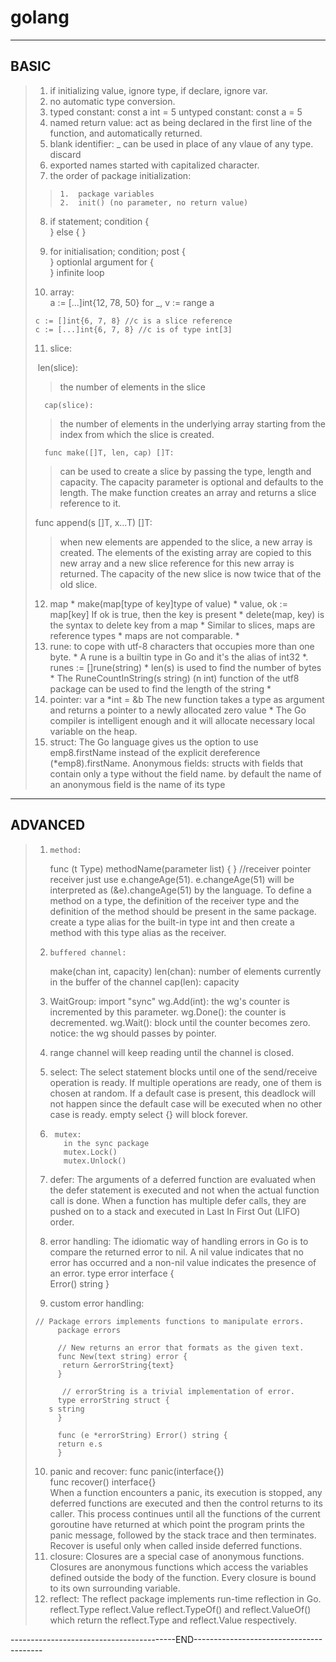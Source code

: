 # golang
------------------------
**BASIC**
-----------------
> 1. if initializing value, ignore type, if declare, ignore var.
> 2. no automatic type conversion.
> 3. typed constant: const a int = 5
> untyped constant: const a = 5
> 4. named return value:
> 		act as being declared  in the first line of the function,
> 		and automatically returned.
> 5.	blank identifier:
> 		_ can be used in place of any vlaue of any type. discard
> 6.	exported names started with capitalized character.
> 7. the order of package initialization:
> >		1.  package variables 
> >		2.  init() (no parameter, no return value)
>
> 8.   if statement; condition {  
>       } else {
>       } 
>
> 9. 	for initialisation; condition; post {  
> 	}       optionlal argument
> 	for {  
> }	infinite loop
> 	
> 10. array:	
> 		a := [...]int{12, 78, 50}
> 		for _, v := range a
>
> 	```golang
> 	c := []int{6, 7, 8} //c is a slice reference
> 	c := [...]int{6, 7, 8} //c is of type int[3]
> 	```
> 	
> 11. slice:
> 	
> 	​	len(slice): 
> >	the number of elements in the slice
>
> 		cap(slice): 
> >	the number of elements in the underlying array 
> >	starting from the index from which the slice is created.
>
> 		func make([]T, len, cap) []T:
> >	can be used to create a slice by passing the type, length and capacity.
> >	The capacity parameter is optional and defaults to the length. The make function creates an 
> >	array and returns a slice reference to it.
>
> 	func append(s []T, x...T) []T:
> >	when new elements are appended to the slice, a new array is created. The elements of the existing 
> >	array are copied to this new array and a new slice reference for this new array is returned. The capacity 
> >	of the new slice is now twice that of the old slice. 				
>
> 12. map										     *
> 	make(map[type of key]type of value) 										     *
> 	value, ok := map[key] If ok is true, then the key is present							     *
> 	delete(map, key) is the syntax to delete key from a map								     *
> 	Similar to slices, maps are reference types									     *
> 	maps are not comparable.								     			     *
> 13. rune:	to cope with utf-8 characters that occupies more than one byte.							     *
> 		A rune is a builtin type in Go and it's the alias of int32							     *.
> 		runes := []rune(string)												     *
> 		len(s) is used to find the number of bytes									     *
> 		The RuneCountInString(s string) (n int) function of the utf8 package can be used to find the length of the string    *
> 14. pointer:
> 		var a *int = &b
> 		The new function takes a type as argument and returns a pointer to a newly allocated zero value			     *
> 		The Go compiler is intelligent enough and it will allocate necessary local variable on the heap.
> 15. struct:
> 		The Go language gives us the option to use emp8.firstName instead of the explicit dereference (*emp8).firstName.
> 		Anonymous fields:
> 			structs with fields that contain only a type without the field name.
> 			by default the name of an anonymous field is the name of its type

------------------------------------------
**ADVANCED**
-------------------------------
>1. 	method:
>		func (t Type) methodName(parameter list) {  }     //receiver
>		pointer receiver
>			just use e.changeAge(51). e.changeAge(51) will be interpreted as (&e).changeAge(51) by the language.
>		To define a method on a type, the definition of the receiver type and the definition of the method should be present in the same package.
>		create a type alias for the built-in type int and then create a method with this type alias as the receiver.
>	
>2. 	buffered channel:
>	  	make(chan int, capacity)
>       	 len(chan): number of elements currently in the buffer of the channel
>      	cap(len): capacity
> 
>3. WaitGroup:
>     import "sync"
>     wg.Add(int): the wg's counter is incremented by this parameter.
>    wg.Done(): the counter is decremented.
>    wg.Wait(): block until the counter becomes zero.
>    notice: the wg should passes by pointer.
>
>4. range channel will keep reading until the channel is closed.
>
>5.  select:
>     The select statement blocks until one of the send/receive operation is ready. If multiple operations are ready, one of them is chosen at random.
>     	If a default case is present, this deadlock will not happen since the default case will be executed when no other case is ready. 
>     	empty select {} will block forever.
>
>6. 	 mutex:
>          	in the sync package
>          	mutex.Lock()
>          	mutex.Unlock()
>
>7.  defer:
>     	The arguments of a deferred function are evaluated when the defer statement is executed and not when the actual function call is done.
>     	When a function has multiple defer calls, they are pushed on to a stack and executed in Last In First Out (LIFO) order.
>
>8. error handling:
>    	The idiomatic way of handling errors in Go is to compare the returned error to nil. A nil value indicates that no error has occurred and a non-nil value indicates the presence of an error. 
>      	type error interface {  
>          		 Error() string
>            	}
>
>9. custom error handling:
>
>  ```golang
>  // Package errors implements functions to manipulate errors.
>    	package errors
>  
>    	// New returns an error that formats as the given text.
>    	func New(text string) error {
>   	 return &errorString{text}
>    	}
>  
>   	 // errorString is a trivial implementation of error.
>    	type errorString struct {
>  	  s string
>    	}
>  
>    	func (e *errorString) Error() string {
>    	return e.s
>    	}
>  ```
>
>10. panic and recover:
>       	func panic(interface{})  
>       	func recover() interface{}  
>       	When a function encounters a panic, its execution is stopped, any deferred functions are executed and then the control returns to its caller. This process continues until all the functions of the current goroutine have returned at which point the program prints the panic message, followed by the stack trace and then terminates.
>       	Recover is useful only when called inside deferred functions. 
>11. closure:
>       	Closures are a special case of anonymous functions. Closures are anonymous functions which access the variables defined outside the body of the function. 
>       	Every closure is bound to its own surrounding variable. 
>12. reflect:
>       	The reflect package implements run-time reflection in Go.
>       	reflect.Type
>       	 reflect.Value
>       	reflect.TypeOf() and reflect.ValueOf() which return the reflect.Type and reflect.Value respectively.



-----------------------------------------END----------------------------------------